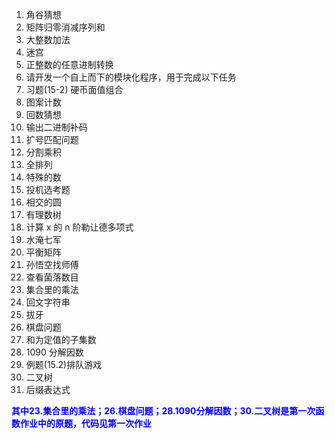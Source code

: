 1. 角谷猜想
2. 矩阵归零消减序列和
3. 大整数加法
4. 迷宫
5. 正整数的任意进制转换
6. 请开发一个自上而下的模块化程序，用于完成以下任务
7. 习题(15-2) 硬币面值组合
8. 图案计数
9. 回数猜想
10. 输出二进制补码
11. 扩号匹配问题
12. 分割乘积
13. 全排列
14. 特殊的数
15. 投机选考题
16. 相交的圆
17. 有理数树
18. 计算 x 的 n 阶勒让德多项式
19. 水淹七军
20. 平衡矩阵
21. 孙悟空找师傅
22. 查看菌落数目
23. 集合里的乘法
24. 回文字符串
25. 拔牙
26. 棋盘问题
27. 和为定值的子集数
28. 1090 分解因数
29. 例题(15.2)排队游戏
30. 二叉树
31. 后缀表达式

<font color="blue">**其中23.集合里的乘法；26.棋盘问题；28.1090分解因数；30.二叉树是第一次函数作业中的原题，代码见第一次作业**</font>
